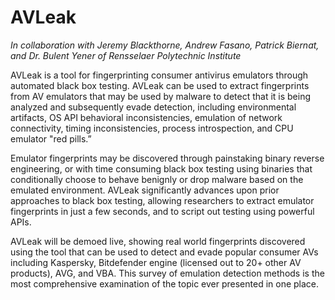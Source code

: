 # AVLeak

*In collaboration with Jeremy Blackthorne, Andrew Fasano, Patrick Biernat, and Dr. Bulent Yener of Rensselaer Polytechnic Institute*

AVLeak is a tool for fingerprinting consumer antivirus emulators through automated black box testing. AVLeak can be used to extract fingerprints from AV emulators that may be used by malware to detect that it is being analyzed and subsequently evade detection, including environmental artifacts, OS API behavioral inconsistencies, emulation of network connectivity, timing inconsistencies, process introspection, and CPU emulator "red pills.”

Emulator fingerprints may be discovered through painstaking binary reverse engineering, or with time consuming black box testing using binaries that conditionally choose to behave benignly or drop malware based on the emulated environment. AVLeak significantly advances upon prior approaches to black box testing, allowing researchers to extract emulator fingerprints in just a few seconds, and to script out testing using powerful APIs.

AVLeak will be demoed live, showing real world fingerprints discovered using the tool that can be used to detect and evade popular consumer AVs including Kaspersky, Bitdefender engine (licensed out to 20+ other AV products), AVG, and VBA. This survey of emulation detection methods is the most comprehensive examination of the topic ever presented in one place.

[Black Hat 2016 Video]: https://www.youtube.com/watch?v=a6yOwvFds78
